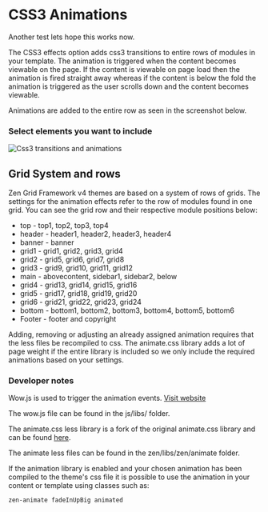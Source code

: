 CSS3 Animations
====

Another test lets hope this works now.

The CSS3 effects option adds css3 transitions to entire rows of modules in your template. The animation is triggered when the content becomes viewable on the page. If the content is viewable on page load then the animation is fired straight away whereas if the content is below the fold the animation is triggered as the user scrolls down and the content becomes viewable. 


Animations are added to the entire row as seen in the screenshot below.

### Select elements you want to include
![Css3 transitions and animations](/zen-grid-framework-4/images/effects/css3-animations.jpg)
 


Grid System and rows
-----

Zen Grid Framework v4 themes are based on a system of rows of grids. The settings for the animation effects refer to the row of modules found in one grid. You can see the grid row and their respective module positions below:


- top - top1, top2, top3, top4
- header - header1, header2, header3, header4
- banner - banner
- grid1 - grid1, grid2, grid3, grid4
- grid2 - grid5, grid6, grid7, grid8
- grid3 - grid9, grid10, grid11, grid12
- main - abovecontent, sidebar1, sidebar2, below
- grid4 - grid13, grid14, grid15, grid16
- grid5 - grid17, grid18, grid19, grid20
- grid6 - grid21, grid22, grid23, grid24
- bottom - bottom1, bottom2, bottom3, bottom4, bottom5, bottom6
- Footer - footer and copyright
	

Adding, removing or adjusting an already assigned animation requires that the less files be recompiled to css. The animate.css library adds a lot of page weight if the entire library is included so we only include the required animations based on your settings.

### Developer notes


Wow.js is used to trigger the animation events. <a href="http://mynameismatthieu.com/WOW/">Visit website</a>

The wow.js file can be found in the js/libs/ folder.

The animate.css less library is a fork of the original animate.css library and can be found <a href="https://github.com/machito/animate.less">here</a>.

The animate less files can be found in the zen/libs/zen/animate folder.	

If the animation library is enabled and your chosen animation has been compiled to the theme's css file it is possible to use the animation in your content or template using classes such as:

	zen-animate fadeInUpBig animated